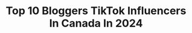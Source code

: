 ---
title: Top 10 Bloggers TikTok Influencers In Canada In 2024
description: >-
  Find top bloggers TikTok influencers in Canada in 2024. Most popular hashtags: #foryou #fyp #foryoupage #blogger.
platform: TikTok
hits: 25
text_top: Discover the best TikTok influencers on inBeat.
text_bottom: inBeat holds 25 TikTok influencers like this in Canada for you to work with.
profiles:
  - username: "fabulashqueen3"
    fullname: >-
      🇨🇦Fabulash👸Queen🇵🇭
    bio: >-
      CA 🍁 beauty & fashion blogger + fabulashqueenstyles owner Isaiah 54:17 $Off
    location: "Canada"
    followers: 8963
    engagement: 765
    commentsToLikes: 0.111219
    id: ckc3eylbx0u2u0j23ftzagj18
    verified: false
    hashtags: "#lippiesbiz, #fqc, #smallbizowner, #sheearnedit"
  - username: "pinkmillennial"
    fullname: >-
      pinkmillennial_
    bio: >-
      Lifestyle blogger (who loves pink)of 10+ year! 70k followers on IG come join me
    location: "Canada"
    followers: 33100
    engagement: 631
    commentsToLikes: 0.091257
    id: ckc3elrwz09v60j23kr335xp7
    verified: false
    hashtags: "#springoutfit, #pinkdress, #tiktokggt, #picnicaesthetic"
  - username: "pamperplace"
    fullname: >-
      thepamperplace
    bio: >-
      blogger + content creator 🇨🇦 Ur new bestie thepamperplace@outlook.com
    location: "Canada"
    followers: 20500
    engagement: 608
    commentsToLikes: 0.015909
    id: ckcp9huhcebyu0j23087mfvtl
    verified: false
    hashtags: "#pimplepopping, #yttp, #pimplepatchremoval, #pimplepatch"
  - username: "stefanaarnio"
    fullname: >-
      Stefan Aarnio
    bio: >-
      🏡 Real Estate Investor & Coach 📚 Author, Blogger, Entrepreneur 🎙 Podcaster
    location: "Canada"
    followers: 119800
    engagement: 705
    commentsToLikes: 0.016167
    id: ck9v26kvzk8j40j78m4o3kt4s
    verified: true
    hashtags: "#business, #fyp, #realestate, #men"
  - username: "majakwei"
    fullname: >-
      Maja Kwei
    bio: >-
      Beauty + Lifestyle Blogger ✨ I hope to inspire! All Details at MajaKwei.com 👇
    location: "Canada"
    followers: 25700
    engagement: 238
    commentsToLikes: 0.034366
    id: ck9v8tbhyb3ix0j785kt8ravb
    verified: false
    hashtags: "#foryou, #foryoupage, #trending, #beautyvlogger"
  - username: "teachmestyle"
    fullname: >-
      TEACHMESTYLE
    bio: >-
      First grade teacher & lifestyle blogger! IG @teachme_style
    location: "Canada"
    followers: 14300
    engagement: 460
    commentsToLikes: 0.016960
    id: ck9tuaphhkqnw0j78stkx38br
    verified: false
    hashtags: "#foryou, #delicious, #fashion, #recipe"
  - username: "allstylelife"
    fullname: >-
      Charlene Wong
    bio: >-
      Follow for Fitness Challenges! Certified PT Lifestyle Blogger IG @AllStyleLife
    location: "Canada"
    followers: 52000
    engagement: 616
    commentsToLikes: 0.010728
    id: ck9rokdakczdz0j78sgyqb9iv
    verified: false
    hashtags: "#plank, #workoutwithme, #cardio, #homeworkout"
  - username: "evelynmayy"
    fullname: >-
      Evelyn May
    bio: >-
      Ig @evyliyn New account! @evelynmayfit
    location: "Canada"
    followers: 104100
    engagement: 918
    commentsToLikes: 0.023788
    id: ck87u2f084uuo0j78j8gzqh7c
    verified: false
    hashtags: "#foryou, #viral, #fashion, #blogger"
  - username: "parkhi_ohri_"
    fullname: >-
      officialparkhi.
    bio: >-
      Artist Sc :pohri9 Use #parkhiohri Follow me on instagram to stay connected
    location: "Canada"
    followers: 41500
    engagement: 876
    commentsToLikes: 0.000000
    id: ck8qoqb5j02530j787g0l5kvx
    verified: false
    hashtags: "#brampton, #trending, #blogger, #foryoupage"
  - username: "morganmartt"
    fullname: >-
      morgan
    bio: >-
      SHE/HER | 20 💌mgmttbusiness@gmail.com
    location: "Canada"
    followers: 3123
    engagement: 1198
    commentsToLikes: 0.107633
    id: ck8qe4kt7r4mf0j78zd5tuvkx
    verified: false
    hashtags: "#workout, #lifestyle, #12330workout, #fyp"
---